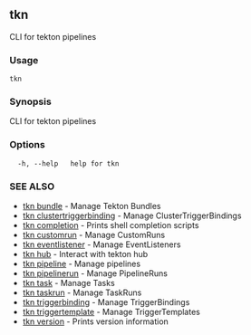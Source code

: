 ## tkn

CLI for tekton pipelines

### Usage

```
tkn
```

### Synopsis

CLI for tekton pipelines

### Options

```
  -h, --help   help for tkn
```

### SEE ALSO

* [tkn bundle](tkn_bundle.md)	 - Manage Tekton Bundles
* [tkn clustertriggerbinding](tkn_clustertriggerbinding.md)	 - Manage ClusterTriggerBindings
* [tkn completion](tkn_completion.md)	 - Prints shell completion scripts
* [tkn customrun](tkn_customrun.md)	 - Manage CustomRuns
* [tkn eventlistener](tkn_eventlistener.md)	 - Manage EventListeners
* [tkn hub](tkn_hub.md)	 - Interact with tekton hub
* [tkn pipeline](tkn_pipeline.md)	 - Manage pipelines
* [tkn pipelinerun](tkn_pipelinerun.md)	 - Manage PipelineRuns
* [tkn task](tkn_task.md)	 - Manage Tasks
* [tkn taskrun](tkn_taskrun.md)	 - Manage TaskRuns
* [tkn triggerbinding](tkn_triggerbinding.md)	 - Manage TriggerBindings
* [tkn triggertemplate](tkn_triggertemplate.md)	 - Manage TriggerTemplates
* [tkn version](tkn_version.md)	 - Prints version information

